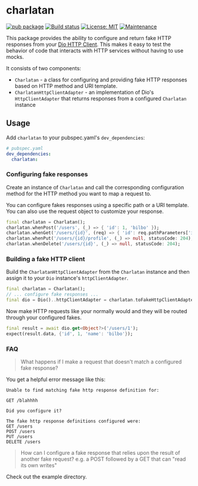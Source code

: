 # charlatan

[![pub package](https://img.shields.io/pub/v/charlatan.svg)](https://pub.dev/packages/charlatan)
[![Build status](https://github.com/Betterment/dart_fake_http/actions/workflows/ci.yml/badge.svg?branch=main)](https://github.com/Betterment/charlatan/actions/workflows/ci.yml?query=branch%3Amain)
[![License: MIT](https://img.shields.io/badge/License-MIT-yellow.svg)](https://opensource.org/licenses/MIT)
[![Maintenance](https://img.shields.io/badge/Maintained%3F-yes-green.svg)](https://GitHub.com/Betterment/charlatan/pulse)

This package provides the ability to configure and return fake HTTP
responses from your [Dio HTTP Client](https://pub.dev/packages/dio).
This makes it easy to test the behavior of code that interacts with
HTTP services without having to use mocks.

It consists of two components:

- `Charlatan` - a class for configuring and providing fake HTTP responses
  based on HTTP method and URI template.
- `CharlatanHttpClientAdapter` - an implementation of Dio's
  `HttpClientAdapter` that returns responses from a configured
  `Charlatan` instance

## Usage

Add `charlatan` to your pubspec.yaml's `dev_dependencies`:

```yaml
# pubspec.yaml
dev_dependencies:
  charlatan:
```

### Configuring fake responses

Create an instance of `Charlatan` and call the corresponding
configuration method for the HTTP method you want to map a request to.

You can configure fakes responses using a specific path or a URI
template. You can also use the request object to customize your
response.

```dart
final charlatan = Charlatan();
charlatan.whenPost('/users', (_) => { 'id': 1, 'bilbo' });
charlatan.whenGet('/users/{id}', (req) => { 'id': req.pathParameters['id'], 'name': 'bilbo' });
charlatan.whenPut('/users/{id}/profile', (_) => null, statusCode: 204);
charlatan.whenDelete('/users/{id}', (_) => null, statusCode: 204);
```

### Building a fake HTTP client

Build the `CharlatanHttpClientAdapter` from the `Charlatan` instance and then
assign it to your `Dio` instance's `httpClientAdapter`.

```dart
final charlatan = Charlatan();
// ... configure fake responses ...
final dio = Dio()..httpClientAdapter = charlatan.toFakeHttpClientAdapter();
```

Now make HTTP requests like your normally would and they will be routed
through your configured fakes.

```dart
final result = await dio.get<Object?>('/users/1');
expect(result.data, {'id', 1, 'name': 'bilbo'});
```

### FAQ

> What happens if I make a request that doesn't match a configured fake
> response?

You get a helpful error message like this:

```
Unable to find matching fake http response definition for:

GET /blahhhh

Did you configure it?

The fake http response definitions configured were:
GET /users
POST /users
PUT /users
DELETE /users
```

> How can I configure a fake response that relies upon the result of
> another fake request? e.g. a POST followed by a GET that can "read its
> own writes"

Check out the example directory.
